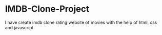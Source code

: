 # IMDB-Clone-Project
I have create imdb clone rating website of movies with the help of html, css and javascript
